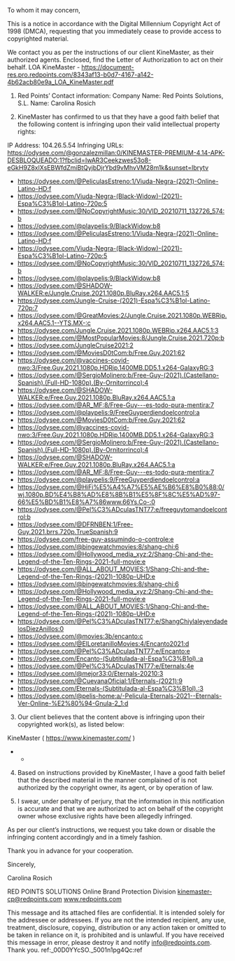To whom it may concern,

This is a notice in accordance with the Digital Millennium Copyright Act of 1998 (DMCA), requesting that you immediately cease to provide access to copyrighted material.

We contact you as per the instructions of our client KineMaster, as their authorized agents. Enclosed, find the Letter of Authorization to act on their behalf. LOA KineMaster - https://document-res.pro.redpoints.com/8343af13-b0d7-4167-a142-4b62acb80e9a_LOA_KineMaster.pdf


1) Red Points’ Contact information:
Company Name: Red Points Solutions, S.L.
Name: Carolina Rosich
<personal information redacted>

2) KineMaster has confirmed to us that they have a good faith belief that the following content is infringing upon their valid intellectual property rights:

IP Address: 104.26.5.54
Infringing URLs:
https://odysee.com/@gonzalezmillan:0/KINEMASTER-PREMIUM-4.14-APK-DESBLOQUEADO:1?fbclid=IwAR3Ceekzwes53o8-eGkH9Z8xlXsEBWfdZmiBtQyjbDjrYbd9vMhvVM28m1k&sunset=lbrytv

- https://odysee.com/@PeliculasEstreno:1/Viuda-Negra-(2021)-Online-Latino-HD:f
- https://odysee.com/Viuda-Negra-(Black-Widow)-(2021)-Espa%C3%B1ol-Latino-720p:5
- https://odysee.com/@NoCopyrightMusic:30/VID_20210711_132726_574:b
- https://odysee.com/@playpelis:9/BlackWidow:b8
- https://odysee.com/@PeliculasEstreno:1/Viuda-Negra-(2021)-Online-Latino-HD:f
- https://odysee.com/Viuda-Negra-(Black-Widow)-(2021)-Espa%C3%B1ol-Latino-720p:5
- https://odysee.com/@NoCopyrightMusic:30/VID_20210711_132726_574:b
- https://odysee.com/@playpelis:9/BlackWidow:b8
- https://odysee.com/@SHADOW-WALKER:e/Jungle.Cruise.2021.1080p.BluRay.x264.AAC5.1:5
- https://odysee.com/Jungle-Cruise-(2021)-Espa%C3%B1ol-Latino-720p:7
- https://odysee.com/@GreatMovies:2/Jungle.Cruise.2021.1080p.WEBRip.x264.AAC5.1--YTS.MX-:c
- https://odysee.com/Jungle.Cruise.2021.1080p.WEBRip.x264.AAC5.1:3
- https://odysee.com/@MostPopularMovies:8/Jungle.Cruise.2021.720p:b
- https://odysee.com/JungleCruise2021:2
- https://odysee.com/@MoviesD0tCom:b/Free.Guy.2021:62
- https://odysee.com/@vaccines-covid-nwo:3/Free.Guy.2021.1080p.HDRip.1400MB.DD5.1.x264-GalaxyRG:3
- https://odysee.com/@SergioMolinero:b/Free-Guy-(2021).(Castellano-Spanish).(Full-HD-1080p).(By-Ornitorrinco):4
- https://odysee.com/@SHADOW-WALKER:e/Free.Guy.2021.1080p.BluRay.x264.AAC5.1:a
- https://odysee.com/@AR_MF:8/Free-Guy---es-todo-pura-mentira:7
- https://odysee.com/@playpelis:9/FreeGuyperdiendoelcontrol:a
- https://odysee.com/@MoviesD0tCom:b/Free.Guy.2021:62
- https://odysee.com/@vaccines-covid-nwo:3/Free.Guy.2021.1080p.HDRip.1400MB.DD5.1.x264-GalaxyRG:3
- https://odysee.com/@SergioMolinero:b/Free-Guy-(2021).(Castellano-Spanish).(Full-HD-1080p).(By-Ornitorrinco):4
- https://odysee.com/@SHADOW-WALKER:e/Free.Guy.2021.1080p.BluRay.x264.AAC5.1:a
- https://odysee.com/@AR_MF:8/Free-Guy---es-todo-pura-mentira:7
- https://odysee.com/@playpelis:9/FreeGuyperdiendoelcontrol:a
- https://odysee.com/@HiFi%E5%A4%A7%E5%AE%B6%E8%B0%88:0/wj.1080p.BD%E4%B8%AD%E8%8B%B1%E5%8F%8C%E5%AD%97-66%E5%BD%B1%E8%A7%86www.66Ys.Co-:0
- https://odysee.com/@Pel%C3%ADculasTNT77:e/freeguytomandoelcontrol:b
- https://odysee.com/@DFRNBEN:1/Free-Guy.2021.brrs.720p.TrueSpanish:9
- https://odysee.com/free-guy-assumindo-o-controle:e
- https://odysee.com/@bingewatchmovies:8/shang-chi:6
- https://odysee.com/@Hollywood_media_xyz:2/Shang-Chi-and-the-Legend-of-the-Ten-Rings-2021-full-movie:e
- https://odysee.com/@ALL_ABOUT_MOVIES:1/Shang-Chi-and-the-Legend-of-the-Ten-Rings-(2021)-1080p-UHD:e
- https://odysee.com/@bingewatchmovies:8/shang-chi:6
- https://odysee.com/@Hollywood_media_xyz:2/Shang-Chi-and-the-Legend-of-the-Ten-Rings-2021-full-movie:e
- https://odysee.com/@ALL_ABOUT_MOVIES:1/Shang-Chi-and-the-Legend-of-the-Ten-Rings-(2021)-1080p-UHD:e
- https://odysee.com/@Pel%C3%ADculasTNT77:e/ShangChiylaleyendadelosDiezAnillos:0
- https://odysee.com/@movies:3b/encanto:c
- https://odysee.com/@ElLoretanilloMovies:4/Encanto2021:d
- https://odysee.com/@Pel%C3%ADculasTNT77:e/Encanto:e
- https://odysee.com/Encanto-(Subtitulada-al-Espa%C3%B1ol).:a
- https://odysee.com/@Pel%C3%ADculasTNT77:e/Eternals:4e
- https://odysee.com/@mejor33:0/Eternals-20210:3
- https://odysee.com/@CuevanaOficial:1/Eternals-(2021):9
- https://odysee.com/Eternals-(Subtitulada-al-Espa%C3%B1ol).:3
- https://odysee.com/@pelis-home:a/-Pelicula-Eternals-2021--Eternals-Ver-Online-%E2%80%94-Gnula-2_1:d


3) Our client believes that the content above is infringing upon their copyrighted work(s), as listed below:

KineMaster ( https://www.kinemaster.com/ )
- -

4) Based on instructions provided by KineMaster, I have a good faith belief that the described material in the manner complained of is not authorized by the copyright owner, its agent, or by operation of law.

5) I swear, under penalty of perjury, that the information in this notification is accurate and that we are authorized to act on behalf of the copyright owner whose exclusive rights have been allegedly infringed.

As per our client’s instructions, we request you take down or disable the infringing content accordingly and in a timely fashion.

Thank you in advance for your cooperation.

Sincerely,

Carolina Rosich

RED POINTS SOLUTIONS
Online Brand Protection Division
kinemaster-cp@redpoints.com
www.redpoints.com

This message and its attached files are confidential. It is intended solely for the addressee or addressees. If you are not the intended recipient, any use, treatment, disclosure, copying, distribution or any action taken or omitted to be taken in reliance on it, is prohibited and is unlawful. If you have received this message in error, please destroy it and notify info@redpoints.com. Thank you.
ref:_00D0YYcSO._5001n1pg4Qc:ref 
